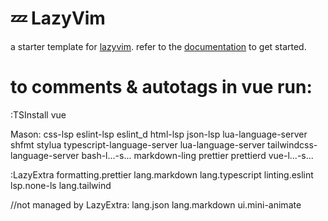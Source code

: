 # 💤 LazyVim

a starter template for [lazyvim](https://github.com/lazyvim/lazyvim).
refer to the [documentation](https://lazyvim.github.io/installation) to get started.

# to comments & autotags in vue run:

:TSInstall vue

Mason:
css-lsp
eslint-lsp
eslint_d
html-lsp
json-lsp
lua-language-server
shfmt
stylua
typescript-language-server
lua-language-server
tailwindcss-language-server
bash-l...-s...
markdown-ling
prettier
prettierd
vue-l...-s...

:LazyExtra
formatting.prettier
lang.markdown 
lang.typescript 
linting.eslint 
lsp.none-ls 
lang.tailwind 

//not managed by LazyExtra:
lang.json 
lang.markdown 
ui.mini-animate 

